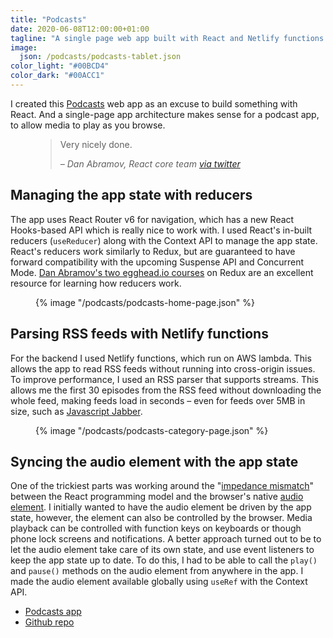 ```yaml
---
title: "Podcasts"
date: 2020-06-08T12:00:00+01:00
tagline: "A single page web app built with React and Netlify functions."
image:
  json: /podcasts/podcasts-tablet.json
color_light: "#00BCD4"
color_dark: "#00ACC1"
---
```


I created this [Podcasts][1] web app as an excuse to build something with React. And a single-page app architecture makes sense for a podcast app, to allow media to play as you browse.

<figure class="c-pullquote">
  <blockquote>
    <p>Very nicely done.</p>
    <cite>– Dan Abramov, React core team <a href="https://twitter.com/dan_abramov/status/1289316398519291904" target="_blank">via twitter</a></cite>
  </blockquote>
</figure>

## Managing the app state with reducers

The app uses React Router v6 for navigation, which has a new React Hooks-based API which is really nice to work with. I used React's in-built reducers (`useReducer`) along with the Context API to manage the app state. React's reducers work similarly to Redux, but are guaranteed to have forward compatibility with the upcoming Suspense API and Concurrent Mode. [Dan Abramov's two egghead.io courses][2] on Redux are an excellent resource for learning how reducers work.

<figure>
  <div class="c-image-background u-rounded">
    {% image "/podcasts/podcasts-home-page.json" %}
  </div>
</figure>

## Parsing RSS feeds with Netlify functions

For the backend I used Netlify functions, which run on AWS lambda. This allows the app to read RSS feeds without running into cross-origin issues. To improve performance, I used an RSS parser that supports streams. This allows me the first 30 episodes from the RSS feed without downloading the whole feed, making feeds load in seconds – even for feeds over 5MB in size, such as [Javascript Jabber][4].

<figure>
  <div class="c-image-background u-rounded">
    {% image "/podcasts/podcasts-category-page.json" %}
  </div>
</figure>

## Syncing the audio element with the app state

One of the trickiest parts was working around the "[impedance mismatch][5]" between the React programming model and the browser's native [audio element][6]. I initially wanted to have the audio element be driven by the app state, however, the element can also be controlled by the browser. Media playback can be controlled with function keys on keyboards or though phone lock screens and notifications. A better approach turned out to be to let the audio element take care of its own state, and use event listeners to keep the app state up to date. To do this, I had to be able to call the `play()` and `pause()` methods on the audio element from anywhere in the app. I made the audio element available globally using `useRef` with the Context API.

- [Podcasts app][1]
- [Github repo][2]

[1]: https://podcasts.dalestillman.com "Podcasts by Dale"
[2]: https://github.com/dalemartyn/podcast-player "Podcast Player on Github"
[3]: https://egghead.io/instructors/dan-abramov
[4]: https://podcasts.dalestillman.com/podcast?rss=https%3A%2F%2Ffeeds.feedwrench.com%2Fjs-jabber.rss "Javascript Jabber on Podcasts"
[5]: https://overreacted.io/making-setinterval-declarative-with-react-hooks/#the-impedance-mismatch
[6]: https://developer.mozilla.org/en-US/docs/Web/HTML/Element/audio

